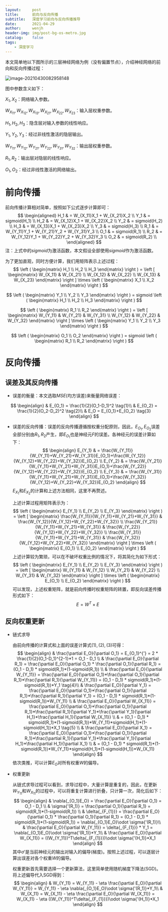 ```yaml
---
layout:     post
title:      前向与反向传播
subtitle:   深度学习前向与反向传播推导
date:       2021-04-29
author:     wenjh
header-img: img/post-bg-os-metro.jpg
catalog:    false
tags:
    - 深度学习
---
```


本文简单地以下图所示的三层神经网络为例（没有偏置节点），介绍神经网络的前向和反向传播过程：

![image-20210430082958148](https://zpwenjh.github.io/img-post/image-20210430082958148.png)

图中参数含义如下：

$X_1,X_2$：网络输入参数。

$W_{X_11}, W_{X_12}, W_{X_13}, W_{X_21}, W_{X_22}, W_{X_23}$：输入层权重参数。

$H_1, H_2, H_3$：隐含层对输入参数的线性响应。

$Y_1, Y_2, Y_3$：经过非线性激活的隐层输出。

$W_{Y_11}, W_{Y_12}, W_{Y_21}, W_{Y_22}, W_{Y_31}, W_{Y_32}$：输出层权重参数。

$R_1, R_2$：输出层对隐层的线性响应。

$O_1, O_2$：经过非线性激活的网络输出。

# 前向传播

前向传播计算相对简单，按照如下公式逐步计算即可：
$$
\begin{aligned}
H_1 & = W_{X_11}X_1 + W_{X_21}X_2 \\
Y_1 & = sigmoid(H_1) \\
H_2 & = W_{X_12}X_1 + W_{X_22}X_2 \\
Y_2 & = sigmoid(H_2) \\
H_3 & = W_{X_13}X_1 + W_{X_23}X_2 \\
Y_3 & = sigmoid(H_3) \\
R_1 & = W_{Y_11}Y_1 + W_{Y_21}Y_2 + W_{Y_31}Y_3 \\
O_1 & = sigmoid(R_1) \\
R_2 & = W_{Y_12}Y_1 + W_{Y_22}Y_2 + W_{Y_32}Y_3 \\
O_2 & = sigmoid(R_2) \\
\end{aligned}
$$
注：上式中的$sigmoid$为激活函数，本文假设全部使用$sigmoid$作为激活函数。

为了更加直观，同时方便计算，我们用矩阵表示上述过程：
$$
\left (
\begin{matrix}
H_1 \\
H_2 \\
H_3
\end{matrix}
\right ) = 
\left [
\begin{matrix}
W_{X_11} & W_{X_21} \\
W_{X_12} & W_{X_22} \\
W_{X_13} & W_{X_23}
\end{matrix}
\right ] \times
\left (
\begin{matrix}
X_1 \\
X_2
\end{matrix}
\right )
$$

$$
\left (
\begin{matrix}
Y_1 \\
Y_2 \\
Y_3
\end{matrix}
\right ) = 
sigmoid \left (
\begin{matrix}
H_1 \\
H_2 \\
H_3
\end{matrix}
\right )
$$

$$
\left (
\begin{matrix}
R_1 \\
R_2
\end{matrix}
\right ) = 
\left [
\begin{matrix}
W_{Y_11} & W_{Y_21} & W_{Y_31} \\
W_{Y_12} & W_{Y_22} & W_{Y_32}
\end{matrix}
\right ] \times
\left (
\begin{matrix}
Y_1 \\
Y_2 \\
Y_3
\end{matrix}
\right )
$$

$$
\left (
\begin{matrix}
O_1 \\
O_2 
\end{matrix}
\right ) = 
sigmoid \left (
\begin{matrix}
R_1 \\
R_2
\end{matrix}
\right )
$$

# 反向传播

## 误差及其反向传播

* 误差的衡量：本文选取$MSE$(均方误差)来衡量网络误差：

$$
\begin{align}
& E_{O_1} = \frac{1}{2}(O_1-D_1)^2 \tag{1}\\
& E_{O_2} = \frac{1}{2}(O_2-D_2)^2 \tag{2}\\
& E_O = E_{O_1}+E_{O_2} \tag{3}
\end{align}
$$

* 误差的反向传播：误差的反向传播遵循按权重分配原则，因此，$E_{O_1},E_{O_2}$误差全部分别由$R_1, R_2$产生，即$E_{O_1}$也是神经元$F$的误差。各神经元的误差计算如下：
  $$
  \begin{align}
  E_{Y_1} & = \frac{W_{Y_11}}{W_{Y_11}+W_{Y_21}+W_{Y_31}}E_{O_1}+\frac{W_{Y_12}}{W_{Y_12}+W_{Y_22}+W_{Y_32}}E_{O_2} \\
  E_{Y_2} & = \frac{W_{Y_21}}{W_{Y_11}+W_{Y_21}+W_{Y_31}}E_{O_1}+\frac{W_{Y_22}}{W_{Y_12}+W_{Y_22}+W_{Y_32}}E_{O_2} \\
  E_{Y_3} & = \frac{W_{Y_31}}{W_{Y_11}+W_{Y_21}+W_{Y_31}}E_{O_1}+\frac{W_{Y_32}}{W_{Y_12}+W_{Y_22}+W_{Y_32}}E_{O_2}
  \end{align}
  $$
  $E_{X_1}$和$E_{X_2}$的计算和上述方法相同，这里不再赘述。

  上述计算过程用矩阵表示为：
  $$
  \left (
  \begin{matrix}
  E_{Y_1} \\
  E_{Y_2} \\
  E_{Y_3}
  \end{matrix}
  \right ) =
  \left [
  \begin{matrix}
  \frac{W_{Y_11}}{W_{Y_11}+W_{Y_21}+W_{Y_31}} & \frac{W_{Y_12}}{W_{Y_12}+W_{Y_22}+W_{Y_32}} \\
  \frac{W_{Y_21}}{W_{Y_11}+W_{Y_21}+W_{Y_31}} & \frac{W_{Y_22}}{W_{Y_12}+W_{Y_22}+W_{Y_32}} \\
  \frac{W_{Y_31}}{W_{Y_11}+W_{Y_21}+W_{Y_31}} & \frac{W_{Y_32}}{W_{Y_12}+W_{Y_22}+W_{Y_32}}
  \end{matrix}
  \right ] \times
  \left (
  \begin{matrix}
  E_{O_1} \\
  E_{O_2}
  \end{matrix}
  \right )
  $$
  上述计算较为繁琐，可以在不破坏权重比例的情况下，将其简化为如下形式：
  $$
  \left (
  \begin{matrix}
  E_{Y_1} \\
  E_{Y_2} \\
  E_{Y_3}
  \end{matrix}
  \right ) =
  \left [
  \begin{matrix}
  W_{Y_11} & W_{Y_12} \\ W_{Y_21} & W_{Y_22} \\ W_{Y_31} & W_{Y_32}
  \end{matrix}
  \right ] \times 
  \left (
  \begin{matrix}
  E_{O_1} \\ E_{O_2}
  \end{matrix}
  \right )
  $$
  可以发现，上述权重矩阵，就是前向传播时权重矩阵的转置，即反向误差传播形式如下：
  $$
  E = W^T\times{E}
  $$

## 反向权重更新

* 链式求导

  由前向传播的计算式和上面的误差计算式$(1), (2), (3)$可得：
  $$
  \begin{align}
  & \frac{\partial E_O}{\partial O_1} = E_{O_1}^{'} = 2 * \frac{1}{2}(O_1-D_1)^{2-1}*1 = O_1 - D_1 \\
  & \frac{\partial E_O}{\partial R_1} = \frac{\partial E_O}{\partial O_1} * \frac{\partial O_1}{\partial R_1} = (O_1 - D_1) * sigmoid(R_1)*(1-sigmoid(R_1)) \\
  & \frac{\partial E_O}{\partial W_{Y_11}} = \frac{\partial E_O}{\partial O_1}*\frac{\partial O_1}{\partial R_1}*\frac{\partial R_1}{\partial W_{Y_11}} = (O_1 - D_1) * sigmoid(R_1)*(1-sigmoid(R_1))*Y_1 \tag{4}\\
  & \frac{\partial E_O}{\partial Y_1} = \frac{\partial E_O}{\partial O_1}*\frac{\partial O_1}{\partial R_1}*\frac{\partial R_1}{\partial Y_1} = (O_1 - D_1) * sigmoid(R_1)*(1-sigmoid(R_1))*W_{Y_11} \\
  & \frac{\partial E_O}{\partial W_{X_11}} = \frac{\partial E_O}{\partial O_1}*\frac{\partial O_1}{\partial R_1}*\frac{\partial R_1}{\partial Y_1}*\frac{\partial Y_1}{\partial H_1}*\frac{\partial H_1}{\partial W_{X_11}} \\
  & = (O_1 - D_1) * sigmoid(R_1)*(1-sigmoid(R_1))*W_{Y_11}*sigmoid(H_1)*(1-sigmoid(H_1))*X_1 \tag{5} \\
  & \frac{\partial E_O}{\partial X_1} = \frac{\partial E_O}{\partial O_1}*\frac{\partial O_1}{\partial R_1}*\frac{\partial R_1}{\partial Y_1}*\frac{\partial Y_1}{\partial H_1}*\frac{\partial H_1}{\partial X_1} \\
  & = (O_1 - D_1) * sigmoid(R_1)*(1-sigmoid(R_1))*W_{Y_11}*sigmoid(H_1)*(1-sigmoid(H_1))*W_{X_11}
  \end{align}
  $$
  依次类推，可以计算$E_O$对所有权重$W$的偏导。

* 权重更新

  从链式求导过程可以看到，求导过程中，大量计算是重复的，因此，在更新$W_{Y_11}$和$W_{X_11}$的过程中，可以将重复计算进行折叠，只计算一次，简化后如下：
  $$
  \begin{align}
  & \nabla{_{O_1}E_O} = \frac{\partial E_O}{\partial O_1} = O_1 - D_1 \\
  & \sigma{'(R_1)} = \frac{\partial O_1}{\partial R_1} = sigmoid(R_1)*(1-sigmoid(R_1)) \\
  & \delta{_{F_{1}}} = \frac{\partial E_O}{\partial O_1} * \frac{\partial O_1}{\partial R_1} = (O_1 - D_1) * sigmoid(R_1)*(1-sigmoid(R_1)) = \nabla{_{O_1}E_O}\odot \sigma{'(R_1)}\\
  & \frac{\partial E_O}{\partial W_{Y_11}} = \delta{_{F_{1}}} * Y_1 = \nabla{_{O_1}E_O}\odot \sigma{'(R_1)}*Y_1\\
  & \frac{\partial E_O}{\partial W_{X_11}} = ((W_{Y_11})^T\delta{_{F_{1}}})\odot \sigma{'(H_1)}*X_1
  \end{align}
  $$
  其中$\sigma{'}$是当前神经元的输出对输入的偏导(梯度)。按照上述过程，可以逐层计算出误差对各个权重$W$的偏导。
  
  权重更新首先需要选择一个更新算法，这里简单使用随机梯度下降法(SGD)。将上述偏导代入SGD得到：
  $$
  \begin{align}
  & W_{Y_11} = W_{Y_11} - \eta \frac{\partial E_O}{\partial W_{Y_11}} = W_{Y_11} - \eta \nabla{_{O_1}E_O}\odot \sigma{'(R_1)}*Y_1\\
  & W_{X_11} = W_{X_11} - \eta \frac{\partial E_O}{\partial W_{X_11}} = W_{X_11} - \eta ((W_{Y_11})^T\delta{_{F_{1}}})\odot \sigma{'(H_1)}*X_1
  \end{align}
  $$
